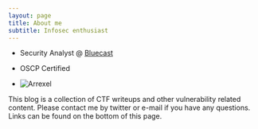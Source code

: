 ```yaml
---
layout: page
title: About me
subtitle: Infosec enthusiast 
---
```


- Security Analyst @ [Bluecast](https://bluecast.tech/)

- OSCP Certified
- ![Arrexel](https://www.hackthebox.eu/badge/image/2904)

This blog is a collection of CTF writeups and other vulnerability related content. Please contact me by twitter or e-mail if you have any questions. Links can be found on the bottom of this page.
